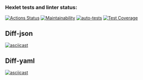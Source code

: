### Hexlet tests and linter status:
[![Actions Status](https://github.com/Vladimir3110/python-project-50/actions/workflows/hexlet-check.yml/badge.svg)](https://github.com/Vladimir3110/python-project-50/actions)  [![Maintainability](https://api.codeclimate.com/v1/badges/ec816e4a62081b73ea3b/maintainability)](https://codeclimate.com/github/Vladimir3110/python-project-50/maintainability) [![auto-tests](https://github.com/Vladimir3110/python-project-50/actions/workflows/pyci.yml/badge.svg)](https://github.com/Vladimir3110/python-project-50/actions/workflows/pyci.yml) [![Test Coverage](https://api.codeclimate.com/v1/badges/ec816e4a62081b73ea3b/test_coverage)](https://codeclimate.com/github/Vladimir3110/python-project-50/test_coverage)

## Diff-json
[![asciicast](https://asciinema.org/a/662805.svg)](https://asciinema.org/a/662805)

## Diff-yaml
[![asciicast](https://asciinema.org/a/663343.svg)](https://asciinema.org/a/663343)
